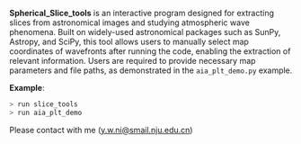 **Spherical_Slice_tools** is an interactive program designed for extracting slices from astronomical images and studying atmospheric wave phenomena. Built on widely-used astronomical packages such as SunPy, Astropy, and SciPy, this tool allows users to manually select map coordinates of wavefronts after running the code, enabling the extraction of relevant information. Users are required to provide necessary map parameters and file paths, as demonstrated in the `aia_plt_demo.py` example.

**Example**:
```bash
> run slice_tools
> run aia_plt_demo
```

Please contact with me (y.w.ni@smail.nju.edu.cn)
